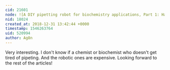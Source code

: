 ```yaml
---
cid: 21601
node: ![A DIY pipetting robot for biochemistry applications, Part 1: Hardware.](../notes/JSummers/12-29-2018/a-diy-pipetting-robot-for-biochemistry-applications-part-1-hardware)
nid: 18024
created_at: 2018-12-31 13:42:44 +0000
timestamp: 1546263764
uid: 520994
author: Ag8n
---
```


 Very interesting.  I don't know if a chemist or biochemist who doesn't get tired of pipeting.  And the robotic ones are expensive.  Looking forward to the rest of the articles!